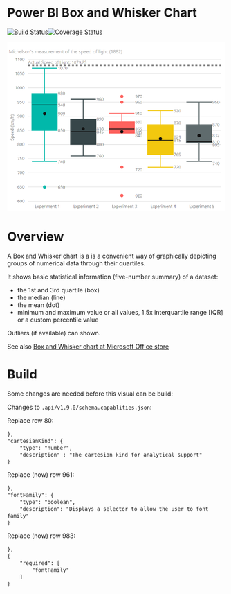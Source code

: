 # Power BI Box and Whisker Chart

[![Build Status](https://travis-ci.org/liprec/powerbi-boxWhiskerChart.svg?branch=master)](https://travis-ci.org/liprec/powerbi-boxWhiskerChart)[![Coverage Status](https://coveralls.io/repos/github/liprec/powerbi-boxWhiskerChart/badge.svg?branch=master)](https://coveralls.io/github/liprec/powerbi-boxWhiskerChart?branch=master)

![](assets/BoxWhiskerChart.png)

# Overview
A Box and Whisker chart is a is a convenient way of graphically depicting groups of numerical data through their quartiles.

It shows basic statistical information (five-number summary) of a dataset:
- the 1st and 3rd quartile (box)
- the median (line)
- the mean (dot)
- minimum and maximum value or all values, 1.5x interquartile range [IQR] or a custom percentile value

Outliers (if available) can shown.

See also [Box and Whisker chart at Microsoft Office store](https://store.office.com/en-us/app.aspx?assetid=WA104380831)

# Build
Some changes are needed before this visual can be build:

Changes to `.api/v1.9.0/schema.capablities.json`:

Replace row 80:
```
},
"cartesianKind": {
    "type": "number",
    "description" : "The cartesion kind for analytical support"
}
```
Replace (now) row 961:
```
},
"fontFamily": {
    "type": "boolean",
    "description": "Displays a selector to allow the user to font family"
}
```

Replace (now) row 983:
```
},
{
    "required": [
        "fontFamily"
    ]
}
```